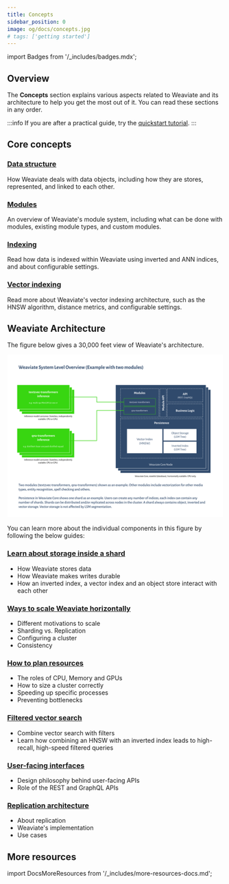 ```yaml
---
title: Concepts
sidebar_position: 0
image: og/docs/concepts.jpg
# tags: ['getting started']
---
```

import Badges from '/_includes/badges.mdx';

<Badges/>

<!-- :::caution Migrated From:
- `Core knowledge`
  - `Data objects` from `Core knowledge/Basics`
  - `Modules`: Combines theoretical explanations from `Configuration/Modules` + `Modules/Index`
- `Architecture`
- `Vector indexing` from `Vector Index (ANN) Plugins:Index` + `HNSW`
  - Note: Configuration options from `HNSW` are now in `References: Configuration/Vector index#How to configure HNSW`
::: -->

## Overview

The **Concepts** section explains various aspects related to Weaviate and its architecture to help you get the most out of it. You can read these sections in any order.

:::info
If you are after a practical guide, try the [quickstart tutorial](/developers/weaviate/quickstart/index.md).
:::

## Core concepts

### [Data structure](./data.md)

How Weaviate deals with data objects, including how they are stores, represented, and linked to each other.

### [Modules](./modules.md)

An overview of Weaviate's module system, including what can be done with modules, existing module types, and custom modules.

### [Indexing](./indexing.md)

Read how data is indexed within Weaviate using inverted and ANN indices, and about configurable settings.

### [Vector indexing](./vector-index.md)

Read more about Weaviate's vector indexing architecture, such as the HNSW algorithm, distance metrics, and configurable settings.

## Weaviate Architecture

The figure below gives a 30,000 feet view of Weaviate's architecture.

[![Weaviate module APIs overview](./img/weaviate-architecture-overview.svg "Weaviate System and Architecture Overview")](./img/weaviate-architecture-overview.svg)

You can learn more about the individual components in this figure by following the below guides:

### [Learn about storage inside a shard](./storage.md)
  * How Weaviate stores data
  * How Weaviate makes writes durable
  * How an inverted index, a vector index and an object store interact with each other

### [Ways to scale Weaviate horizontally](./cluster.md)
  * Different motivations to scale
  * Sharding vs. Replication
  * Configuring a cluster
  * Consistency

### [How to plan resources](./resources.md)
  * The roles of CPU, Memory and GPUs
  * How to size a cluster correctly
  * Speeding up specific processes
  * Preventing bottlenecks

### [Filtered vector search](./prefiltering.md)
  * Combine vector search with filters
  * Learn how combining an HNSW with an inverted index leads to high-recall, high-speed filtered queries

### [User-facing interfaces](./interface.md)
  * Design philosophy behind user-facing APIs
  * Role of the REST and GraphQL APIs

### [Replication architecture](./replication-architecture/index.md)
  * About replication
  * Weaviate's implementation
  * Use cases

## More resources

import DocsMoreResources from '/_includes/more-resources-docs.md';

<DocsMoreResources />
